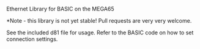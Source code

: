 Ethernet Library for BASIC on the MEGA65

*Note - this library is not yet stable!  Pull requests are very very welcome.

See the included d81 file for usage.  Refer to the BASIC code on how to set connection settings.